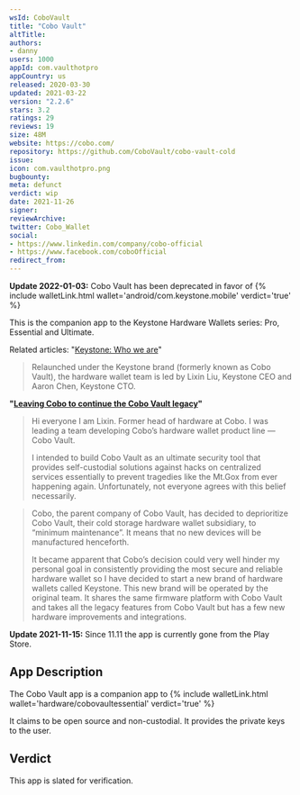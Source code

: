 ```yaml
---
wsId: CoboVault
title: "Cobo Vault"
altTitle: 
authors:
- danny
users: 1000
appId: com.vaulthotpro
appCountry: us
released: 2020-03-30
updated: 2021-03-22
version: "2.2.6"
stars: 3.2
ratings: 29
reviews: 19
size: 48M
website: https://cobo.com/
repository: https://github.com/CoboVault/cobo-vault-cold
issue: 
icon: com.vaulthotpro.png
bugbounty: 
meta: defunct
verdict: wip
date: 2021-11-26
signer: 
reviewArchive:
twitter: Cobo_Wallet
social:
- https://www.linkedin.com/company/cobo-official
- https://www.facebook.com/coboOfficial
redirect_from:
---
```


**Update 2022-01-03:** Cobo Vault has been deprecated in favor of {% include walletLink.html wallet='android/com.keystone.mobile' verdict='true' %}

This is the companion app to the Keystone Hardware Wallets series: Pro, Essential and Ultimate.

Related articles: "[Keystone: Who we are](https://blog.keyst.one/keystone-who-we-are-b037777a1259)"

> Relaunched under the Keystone brand (formerly known as Cobo Vault), the hardware wallet team is led by Lixin Liu, Keystone CEO and Aaron Chen, Keystone CTO. 

**"[Leaving Cobo to continue the Cobo Vault legacy](https://blog.keyst.one/leaving-cobo-to-continue-the-cobo-vault-legacy-29bb2f8f026e)"**

> Hi everyone I am Lixin. Former head of hardware at Cobo. I was leading a team developing Cobo’s hardware wallet product line — Cobo Vault.
>
> I intended to build Cobo Vault as an ultimate security tool that provides self-custodial solutions against hacks on centralized services essentially to prevent tragedies like the Mt.Gox from ever happening again. Unfortunately, not everyone agrees with this belief necessarily.

> Cobo, the parent company of Cobo Vault, has decided to deprioritize Cobo Vault, their cold storage hardware wallet subsidiary, to “minimum maintenance”. It means that no new devices will be manufactured henceforth.
>
> It became apparent that Cobo’s decision could very well hinder my personal goal in consistently providing the most secure and reliable hardware wallet so I have decided to start a new brand of hardware wallets called Keystone. This new brand will be operated by the original team. It shares the same firmware platform with Cobo Vault and takes all the legacy features from Cobo Vault but has a few new hardware improvements and integrations.


**Update 2021-11-15:** Since 11.11 the app is currently gone from the Play Store.

## App Description

The Cobo Vault app is a companion app to {% include walletLink.html wallet='hardware/cobovaultessential' verdict='true' %}

It claims to be open source and non-custodial. It provides the private keys to the user.

## Verdict

This app is slated for verification.

